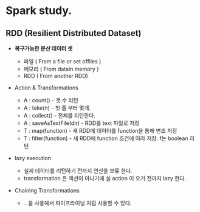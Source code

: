 # Spark study.

## RDD (Resilient Distributed Dataset)

  - __복구가능한 분산 데이터 셋__
    - 파일   ( From a file or set offiles )
    - 메모리 ( From datain memory )
    - RDD   ( From another RDD)

  - Action & Transformations
    - A : count() - 갯 수 리턴
    - A : take(n) - 첫 줄 부터 몇개.
    - A : collect() - 전체를 리턴한다.
    - A : saveAsTextFile(dir) - RDD를 text 파일로 저장
    - T : map(function) - 새 RDD에 데이터를 function을 통해 변조 저장
    - T : filter(function) - 새 RDD에 function 조건에 따라 저장. f는 boolean 리턴

  - lazy execution
    - 실제 데이터를 리턴하기 전까지 연산을 보류 한다.
    - transformation 은 액션이 아니기에 실 action 이 오기 전까지 lazy 한다.

  - Chaining Transformations
    - `.` 을 사용해서 파이프라이닝 처럼 사용할 수 있다.